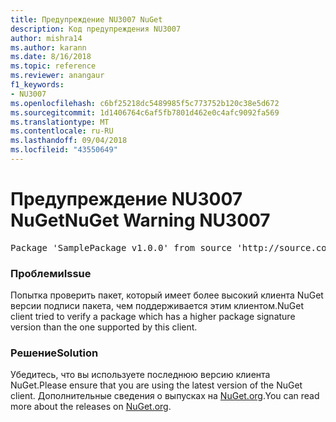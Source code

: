 ```yaml
---
title: Предупреждение NU3007 NuGet
description: Код предупреждения NU3007
author: mishra14
ms.author: karann
ms.date: 8/16/2018
ms.topic: reference
ms.reviewer: anangaur
f1_keywords:
- NU3007
ms.openlocfilehash: c6bf25218dc5489985f5c773752b120c38e5d672
ms.sourcegitcommit: 1d1406764c6af5fb7801d462e0c4afc9092fa569
ms.translationtype: MT
ms.contentlocale: ru-RU
ms.lasthandoff: 09/04/2018
ms.locfileid: "43550649"
---
```

# <a name="nuget-warning-nu3007"></a><span data-ttu-id="b38db-103">Предупреждение NU3007 NuGet</span><span class="sxs-lookup"><span data-stu-id="b38db-103">NuGet Warning NU3007</span></span>

<pre>Package 'SamplePackage v1.0.0' from source 'http://source.com/index.json': The package signature format version is not supported. Updating your client may solve this problem.</pre>

### <a name="issue"></a><span data-ttu-id="b38db-104">Проблеми</span><span class="sxs-lookup"><span data-stu-id="b38db-104">Issue</span></span>

<span data-ttu-id="b38db-105">Попытка проверить пакет, который имеет более высокий клиента NuGet версии подписи пакета, чем поддерживается этим клиентом.</span><span class="sxs-lookup"><span data-stu-id="b38db-105">NuGet client tried to verify a package which has a higher package signature version than the one supported by this client.</span></span>


### <a name="solution"></a><span data-ttu-id="b38db-106">Решение</span><span class="sxs-lookup"><span data-stu-id="b38db-106">Solution</span></span>

<span data-ttu-id="b38db-107">Убедитесь, что вы используете последнюю версию клиента NuGet.</span><span class="sxs-lookup"><span data-stu-id="b38db-107">Please ensure that you are using the latest version of the NuGet client.</span></span> <span data-ttu-id="b38db-108">Дополнительные сведения о выпусках на [NuGet.org](https://www.nuget.org/downloads).</span><span class="sxs-lookup"><span data-stu-id="b38db-108">You can read more about the releases on [NuGet.org](https://www.nuget.org/downloads).</span></span>


